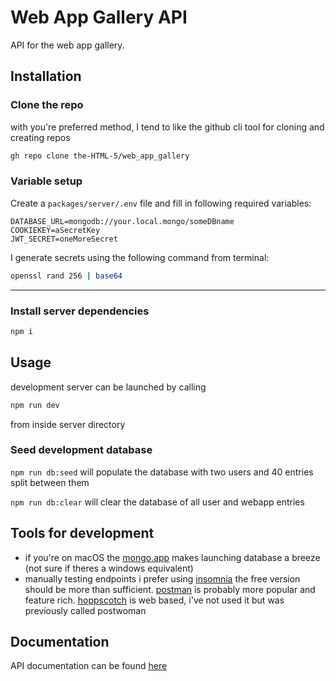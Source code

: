 # Web App Gallery API

API for the web app gallery.

## Installation

### Clone the repo

with you're preferred method, I tend to like the github cli tool for cloning and creating repos

```bash
gh repo clone the-HTML-5/web_app_gallery
```

### Variable setup

Create a `packages/server/.env` file and fill in following required variables:

```
DATABASE_URL=mongodb://your.local.mongo/someDBname
COOKIEKEY=aSecretKey
JWT_SECRET=oneMoreSecret
```

I generate secrets using the following command from terminal:

```bash
openssl rand 256 | base64
```

---

### Install server dependencies

```bash
npm i
```

## Usage

development server can be launched by calling

```bash
npm run dev
```

from inside server directory

### Seed development database

`npm run db:seed` will populate the database with two users and 40 entries split between them

`npm run db:clear` will clear the database of all user and webapp entries

## Tools for development

- if you're on macOS the [mongo.app](https://github.com/MongoApp/MongoApp) makes launching database a breeze (not sure if theres a windows equivalent)
- manually testing endpoints i prefer using [insomnia](https://insomnia.rest) the free version should be more than sufficient. [postman](https://www.postman.com) is probably more popular and feature rich. [hoppscotch](https://hoppscotch.io) is web based, i've not used it but was previously called postwoman

## Documentation

API documentation can be found [here](https://the-html-5.github.io/wagSwag/)
